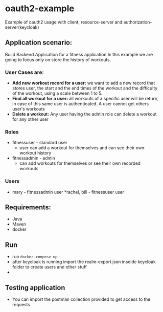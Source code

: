 # oauth2-example

Example of oauth2 usage with client, resource-server and authorization-server(keycloak)


## Application scenario:

Build Backend Application for a fitness application
In this example we are going to focus only on store the history of workouts.

### User Cases are:

* **Add new workout record for a user:** we want to add a new record that stores user, the start and the end times of the workout and the difficulty of the workout, using a scale between 1 to 5.
* **Find all workout for a user:** all workouts of a specific user will be return, in case of this same user is authenticated. A user cannot get others user's workouts
* **Delete a workout:** Any user having the admin role can delete a workout for any other user


### Roles

 * fitnessuser - standard user
     * user can add a workout for themselves and can see their own workout history
 * fitnessadmin - admin
     * can add workouts for themselves or see their own recorded workouts 
	 
### Users

* mary - fitnessadmin user
*rachel, bill - fitnessuser user


## Requirements:
* Java
* Maven
* docker

## Run

* run ``docker-compose up``
* after keycloak is running import the realm-export.json inseide keycloak folder to create users and other stuff
* 

## Testing application

* You can import the postman collection provided to get access to the requests

